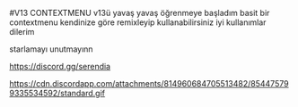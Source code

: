 #V13 CONTEXTMENU 
v13ü yavaş yavaş öğrenmeye başladım basit bir contextmenu kendinize göre remixleyip kullanabilirsiniz iyi kullanımlar dilerim

starlamayı unutmayınn

https://discord.gg/serendia

https://cdn.discordapp.com/attachments/814960684705513482/854475799335534592/standard.gif